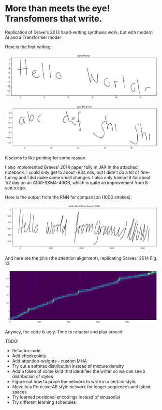 # More than meets the eye! Transfomers that write.
Replication of Grave's 2013 hand-writing synthesis work, but with modern AI and a Transformer model

Here is the first writing:

![Hello World](HelloWorld.png)

![abcdefghi](abcdefghi.png)

It seems to like printing for some reason.

I also implemented Graves' 2014 paper fully in JAX in the attached notebook. I could only get to about -934 nits, but I didn't do a lot of fine-tuning and I did make some small changes. I also only trained it for about 1/2 day on an A100-SXM4-40GB, which is quite an improvement from 8 years ago.

Here is the output from the RNN for comparison (1000 strokes):

![Graves' Hello World RNN](hello_world_RNN.png)

And here are the phis (the attention alignment), replicating Graves' 2014 Fig. 13:

![Graves' Hello World RNN phis](hello_world_RNN_phis.png)

Anyway, the code is ugly. Time to refactor and play around.

TODO:
* Refactor code
* Add checkpoints
* Add attention-weights - custom MHA
* Try out a softmax distribution instead of mixture density
* Add a token of some kind that identifies the writer so we can see a distribution of styles
* Figure out how to prime the network to write in a certain style.
* Move to a PerceiverAR style network for longer sequences and latent spaces
* Try learned positional encodings instead of sinusodial
* Try different learning schedules
